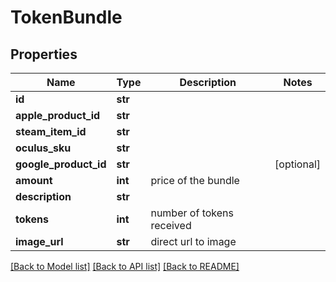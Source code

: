 # TokenBundle


## Properties
Name | Type | Description | Notes
------------ | ------------- | ------------- | -------------
**id** | **str** |  | 
**apple_product_id** | **str** |  | 
**steam_item_id** | **str** |  | 
**oculus_sku** | **str** |  | 
**google_product_id** | **str** |  | [optional] 
**amount** | **int** | price of the bundle | 
**description** | **str** |  | 
**tokens** | **int** | number of tokens received | 
**image_url** | **str** | direct url to image | 

[[Back to Model list]](../README.md#documentation-for-models) [[Back to API list]](../README.md#documentation-for-api-endpoints) [[Back to README]](../README.md)


